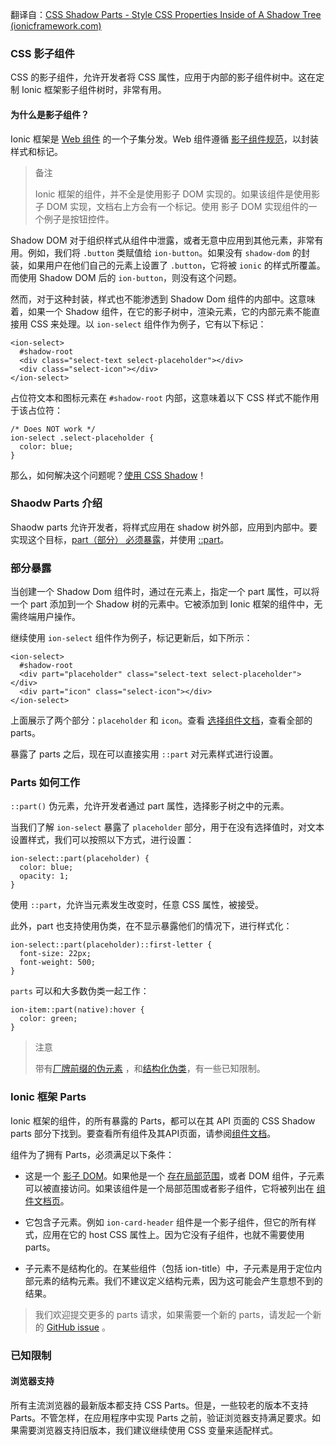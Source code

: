 翻译自：[CSS Shadow Parts - Style CSS Properties Inside of A Shadow Tree (ionicframework.com)](https://ionicframework.com/docs/theming/css-shadow-parts)



### CSS 影子组件



CSS 的影子组件，允许开发者将 CSS 属性，应用于内部的影子组件树中。这在定制 Ionic  框架影子组件树时，非常有用。



#### 为什么是影子组件？



Ionic 框架是 [Web 组件](https://developer.mozilla.org/en-US/docs/Web/Web_Components) 的一个子集分发。Web 组件遵循  [影子组件规范](https://w3c.github.io/webcomponents/spec/shadow/)，以封装样式和标记。



> 备注
>
> Ionic 框架的组件，并不全是使用影子 DOM 实现的。如果该组件是使用影子 DOM 实现，文档右上方会有一个标记。使用 影子 DOM 实现组件的一个例子是按钮控件。



Shadow DOM 对于组织样式从组件中泄露，或者无意中应用到其他元素，非常有用。例如，我们将 `.button` 类赋值给 `ion-button`。如果没有 `shadow-dom` 的封装，如果用户在他们自己的元素上设置了 `.button`，它将被 `ionic` 的样式所覆盖。而使用 Shadow DOM 后的 `ion-button`，则没有这个问题。



然而，对于这种封装，样式也不能渗透到 Shadow Dom 组件的内部中。这意味着，如果一个 Shadow 组件，在它的影子树中，渲染元素，它的内部元素不能直接用 CSS 来处理。以 `ion-select` 组件作为例子，它有以下标记：



```
<ion-select>
  #shadow-root
  <div class="select-text select-placeholder"></div>
  <div class="select-icon"></div>
</ion-select>
```



占位符文本和图标元素在 `#shadow-root` 内部，这意味着以下 CSS 样式不能作用于该占位符：



```
/* Does NOT work */
ion-select .select-placeholder {
  color: blue;
}
```



那么，如何解决这个问题呢？[使用 CSS Shadow](https://ionicframework.com/docs/theming/css-shadow-parts#shadow-parts-explained)！



### Shaodw Parts 介绍



Shaodw parts 允许开发者，将样式应用在 shadow 树外部，应用到内部中。要实现这个目标，[part（部分） 必须暴露](https://ionicframework.com/docs/theming/css-shadow-parts#exposing-a-part)，并使用 [::part](https://ionicframework.com/docs/theming/css-shadow-parts#how-part-works)。



### 部分暴露



当创建一个 Shadow Dom 组件时，通过在元素上，指定一个 part 属性，可以将一个 part 添加到一个 Shadow 树的元素中。它被添加到 Ionic 框架的组件中，无需终端用户操作。



继续使用 `ion-select` 组件作为例子，标记更新后，如下所示：



```
<ion-select>
  #shadow-root
  <div part="placeholder" class="select-text select-placeholder"></div>
  <div part="icon" class="select-icon"></div>
</ion-select>
```



上面展示了两个部分：`placeholder` 和 `icon`。查看 [选择组件文档](https://ionicframework.com/docs/api/select#css-shadow-parts)，查看全部的 parts。



暴露了 parts 之后，现在可以直接实用 `::part` 对元素样式进行设置。



### Parts 如何工作



`::part()` 伪元素，允许开发者通过 part 属性，选择影子树之中的元素。



当我们了解 `ion-select` 暴露了 `placeholder` 部分，用于在没有选择值时，对文本设置样式，我们可以按照以下方式，进行设置：



```
ion-select::part(placeholder) {
  color: blue;
  opacity: 1;
}
```



使用 `::part`，允许当元素发生改变时，任意 CSS 属性，被接受。



此外，part 也支持使用伪类，在不显示暴露他们的情况下，进行样式化：



```
ion-select::part(placeholder)::first-letter {
  font-size: 22px;
  font-weight: 500;
}
```



`parts` 可以和大多数伪类一起工作：



```
ion-item::part(native):hover {
  color: green;
}
```



> 注意
>
> 带有[厂牌前缀的伪元素](https://ionicframework.com/docs/theming/css-shadow-parts#vendor-prefixed-pseudo-elements) ，和[结构化伪类](https://ionicframework.com/docs/theming/css-shadow-parts#structural-pseudo-classes)，有一些已知限制。



### Ionic 框架 Parts



Ionic 框架的组件，的所有暴露的 Parts，都可以在其 API 页面的 CSS Shadow parts 部分下找到。要查看所有组件及其API页面，请参阅[组件文档](https://ionicframework.com/docs/components)。



组件为了拥有 Parts，必须满足以下条件：



- 这是一个 [影子 DOM](https://ionicframework.com/docs/reference/glossary#shadow)。如果他是一个 [存在局部范围](https://ionicframework.com/docs/reference/glossary#scoped)，或者 DOM 组件，子元素可以被直接访问。如果该组件是一个局部范围或者影子组件，它将被列出在 [组件文档页](https://ionicframework.com/docs/components)。

- 它包含子元素。例如 `ion-card-header` 组件是一个影子组件，但它的所有样式，应用在它的 host CSS 属性上。因为它没有子组件，也就不需要使用 parts。

- 子元素不是结构化的。在某些组件（包括 ion-title）中，子元素是用于定位内部元素的结构元素。我们不建议定义结构元素，因为这可能会产生意想不到的结果。



> 我们欢迎提交更多的 parts 请求，如果需要一个新的 parts，请发起一个新的 [GitHub issue](https://github.com/ionic-team/ionic-framework/issues/new?assignees=&labels=&template=feature_request.md&title=feat%3A+) 。



### 已知限制



#### 浏览器支持



所有主流浏览器的最新版本都支持 CSS Parts。但是，一些较老的版本不支持 Parts。不管怎样，在应用程序中实现 Parts 之前，验证浏览器支持满足要求。如果需要浏览器支持旧版本，我们建议继续使用 CSS 变量来适配样式。